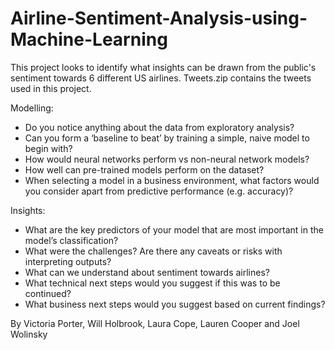 # Airline-Sentiment-Analysis-using-Machine-Learning

This project looks to identify what insights can be drawn from the public's sentiment towards 6 different US airlines. Tweets.zip contains the tweets used in this project.

Modelling:
- Do you notice anything about the data from exploratory analysis?
- Can you form a ‘baseline to beat’ by training a simple, naive model to begin with?
- How would neural networks perform vs non-neural network models?
- How well can pre-trained models perform on the dataset?
- When selecting a model in a business environment, what factors would you consider apart from predictive performance (e.g. accuracy)?

Insights:
- What are the key predictors of your model that are most important in the model’s classification?
- What were the challenges? Are there any caveats or risks with interpreting outputs?
- What can we understand about sentiment towards airlines?
- What technical next steps would you suggest if this was to be continued?
- What business next steps would you suggest based on current findings?

By Victoria Porter, Will Holbrook, Laura Cope, Lauren Cooper and Joel Wolinsky
